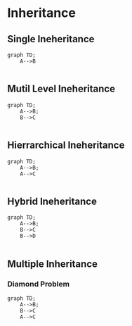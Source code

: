 # Inheritance

 ## Single Ineheritance

```mermaid
graph TD;
    A-->B
    
```

## Mutil Level Ineheritance

```mermaid
graph TD;
    A-->B;
    B-->C
    
```

## Hierrarchical  Ineheritance

```mermaid
graph TD;
    A-->B;
    A-->C
    
```
## Hybrid  Ineheritance
```mermaid
graph TD;
    A-->B;
    B-->C
    B-->D
    
```
## Multiple Inheritance
### Diamond Problem
```mermaid
graph TD;
    A-->B;
    B-->C
    A-->C
    
```


